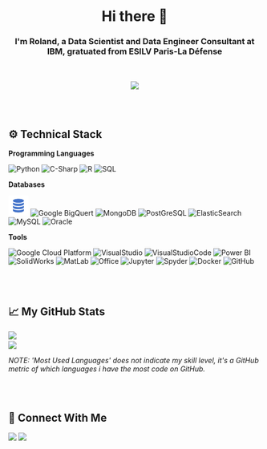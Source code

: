 <h1 align="center">Hi there 👋</h1>
<h3 align="center">I'm Roland, a Data Scientist and Data Engineer Consultant at IBM, gratuated from ESILV Paris-La Défense</h3>

<br/>

<p align="center"><img align="center" src="https://media.giphy.com/media/QpVUMRUJGokfqXyfa1/giphy.gif" width="400px"></p>


<br/>
<br/>

<h2>⚙️ Technical Stack</h2>

**Programming Languages**

<img title="Python" alt="Python" width="40px" src="https://img.icons8.com/color/48/000000/python--v2.png" />  <img title="C-Sharp" alt="C-Sharp" width="40px" src="https://img.icons8.com/color/48/000000/c-sharp-logo.png"/>  <img title="R" alt="R" width="40px" src="https://img.icons8.com/external-becris-flat-becris/64/000000/external-r-data-science-becris-flat-becris.png"/>  <img title="SQL" alt="SQL" width="40px" src="https://modern-ti.com/wp-content/uploads/2024/01/sql-database-generic.png"/>

**Databases**

<img title="SQL" alt="SQL" width="40px" src="https://raw.githubusercontent.com/github/explore/master/topics/sql/sql.png"> <img title="Google BigQuery" alt="Google BigQuert" width="40px" src="https://cdn.icon-icons.com/icons2/2699/PNG/512/google_bigquery_logo_icon_168150.png"> <img title="MongoDB" alt="MongoDB" width="40px" src="https://cdn.icon-icons.com/icons2/2415/PNG/512/mongodb_original_wordmark_logo_icon_146425.png">  <img title="PostGreSQL" alt="PostGreSQL" width="40px" src="https://cdn.icon-icons.com/icons2/2415/PNG/512/postgresql_plain_wordmark_logo_icon_146390.png"/> <img title="ElasticSearch" alt="ElasticSearch" width="40px" src="https://brandslogos.com/wp-content/uploads/images/large/elastic-elasticsearch-logo.png"/>  <img title="MySQL" alt="MySQL" width="40px" src="https://img.icons8.com/color/48/000000/mysql-logo.png"/>  <img title="Oracle" alt="Oracle" width="40px" src="https://img.icons8.com/color/48/000000/oracle-logo.png"/>

**Tools**

<img title="Google Cloud Platform" alt="Google Cloud Platform" width="40px" src="https://cdn.iconscout.com/icon/free/png-256/free-google-cloud-2038785-1721675.png?f=webp"/>  <img title="VisualStudio" alt="VisualStudio" width="40px" src="https://img.icons8.com/color/48/000000/visual-studio.png"/>  <img title="VisualStudioCode" alt="VisualStudioCode" width="40px" src="https://img.icons8.com/fluency/48/000000/visual-studio-code-2019.png"/> <img title="Power BI" alt="Power BI" width="40px" src="https://upload.wikimedia.org/wikipedia/commons/thumb/c/cf/New_Power_BI_Logo.svg/630px-New_Power_BI_Logo.svg.png"/> <img title="SolidWorks" alt="SolidWorks" width="40px" src="https://img.icons8.com/color/48/000000/solidworks.png"/>  <img title="MatLab" alt="MatLab" width="40px" src="https://img.icons8.com/fluency/48/000000/matlab.png"/>  <img title="Office" alt="Office" width="40px" src="https://img.icons8.com/color/48/000000/microsoft-office-2019.png"/>  <img title="Jupyter" alt="Jupyter" width="40px" src="https://img.icons8.com/fluency/48/000000/jupyter.png"/>  <img title="Spyder" alt="Spyder" width="40px" src="https://img.icons8.com/fluency/48/000000/spyder-ide.png"/>  <img title="Docker" alt="Docker" src="https://img.icons8.com/fluency/48/000000/docker.png"/>  <img title="GitHub" alt="GitHub" width="40px" src="https://img.icons8.com/ios-filled/50/000000/github.png"/>

<br/>
<br/>

<h2>📈 My GitHub Stats</h2>

<a align="center" href="https://github.com/anuraghazra/github-readme-stats">
  <img align="center" src="https://github-readme-stats.vercel.app/api?username=rolanddenizot&show_icons=true&theme=cobalt" />
</a>
<br/>
<a align="center" href="https://github.com/anuraghazra/convoychat">
  <img align="center" src="https://github-readme-stats.vercel.app/api/top-langs/?username=rolanddenizot&layout=compact&theme=cobalt" />
</a>

<i>NOTE: 'Most Used Languages' does not indicate my skill level, it's a GitHub metric of which languages i have the most code on GitHub.</i>

<br/>
<br/>

<h2>💬 Connect With Me</h2>

<a href = "https://www.linkedin.com/in/rolanddenizot/" target="_blank"><img width="40px" src="https://img.icons8.com/fluency/48/000000/linkedin.png"/></a>
<a href = "mailto:roland.denizot.pro@gmail.com" target="_blank"><img width="40px" src="https://img.icons8.com/color/48/000000/apple-mail.png"/></a>
